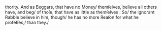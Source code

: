 thority.  And as Beggars, that have no Money/
themſelves, believe all others have, and beg/
of thoſe, that have as little as themſelves : So/
the ignorant Rabble believe in him, though/
he has no more Reaſon for what he profeſſes,/
than they./
